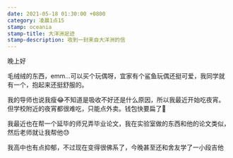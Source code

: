 ```yaml
---
date: 2021-05-18 01:30:00 +0800
category: 凌晨1点15
stamp: oceania
stamp-title: 大洋洲足迹
stamp-description: 收到一封来自大洋洲的信
---
```


<p>
晚上好

毛绒绒的东西，emm…可以买个玩偶呀，宜家有个鲨鱼玩偶还挺可爱，我同学就有一个，抱起来还挺舒服的。

我的导师也说我瘦😂不知道是吸收不好还是什么原因，所以我最近开始吃夜宵。但学校附近的夜宵都很难吃，只能点外卖。钱包快要扁了🥲

我最近也在帮一个延毕的师兄弄毕业论文，我在实验室做的东西和他的论文类似，然后老师就让我帮他😓

我高中也有点抑郁，不过现在变得很佛系了，今晚甚至还和舍友学了一小段吉他

</p>